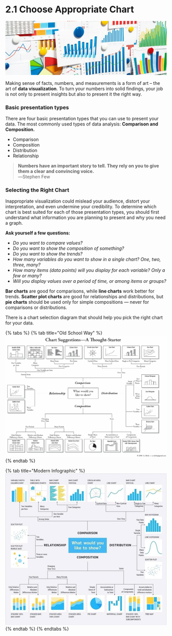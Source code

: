 # 2.1 Choose Appropriate Chart

![](../.gitbook/assets/data_visualization_selecting_chart_type.jpg)

Making sense of facts, numbers, and measurements is a form of art – the art of **data visualization**. To turn your numbers into solid findings, your job is not only to present insights but also to present it the right way.

### **Basic presentation types** 

There are four basic presentation types that you can use to present your data. The most commonly used types of data analysis: **Comparison and Composition.**

* Comparison
* Composition
* Distribution
* Relationship

> **Numbers have an important story to tell. They rely on you to give them a clear and convincing voice.**  
> ―Stephen Few



### Selecting the Right Chart

Inappropriate visualization could mislead your audience, distort your interpretation, and even undermine your credibility. To determine which chart is best suited for each of those presentation types, you should first understand what information you are planning to present and why you need a graph.

**Ask yourself a few questions:**

* _Do you want to compare values?_
* _Do you want to show the composition of something?_
* _Do you want to show the trends?_
* _How many variables do you want to show in a single chart? One, two, three, many?_
* _How many items \(data points\) will you display for each variable? Only a few or many?_
* _Will you display values over a period of time, or among items or groups?_

**Bar charts** are good for comparisons, while **line charts** work better for trends. **Scatter plot charts** are good for relationships and distributions, but **pie charts** should be used only for simple compositions — never for comparisons or distributions. 

There is a chart selection diagram that should help you pick the right chart for your data.

{% tabs %}
{% tab title="Old School Way" %}
![](../.gitbook/assets/chart-chart1.jpg)
{% endtab %}

{% tab title="Modern  Infographic" %}
![](../.gitbook/assets/960x0.jpg)
{% endtab %}
{% endtabs %}



